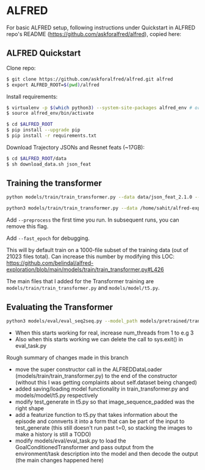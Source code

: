 # ALFRED

For basic ALFRED setup, following instructions under Quickstart in ALFRED repo's README (https://github.com/askforalfred/alfred), copied here:

## ALFRED Quickstart

Clone repo:
```bash
$ git clone https://github.com/askforalfred/alfred.git alfred
$ export ALFRED_ROOT=$(pwd)/alfred
```

Install requirements:
```bash
$ virtualenv -p $(which python3) --system-site-packages alfred_env # or whichever package manager you prefer
$ source alfred_env/bin/activate

$ cd $ALFRED_ROOT
$ pip install --upgrade pip
$ pip install -r requirements.txt
```

Download Trajectory JSONs and Resnet feats (~17GB):
```bash
$ cd $ALFRED_ROOT/data
$ sh download_data.sh json_feat
```


## Training the transformer
```bash
python models/train/train_transformer.py --data data/json_feat_2.1.0 --model seq2seq_im_mask --dout exp/model:{model},name:pm_and_subgoals_01 --splits data/splits/oct21.json --gpu --batch 4 --pm_aux_loss_wt 0.1 --subgoal_aux_loss_wt 0.1 --save_path temp/transformer.pth --fast_epoch --save_path models/pretrained/transformer.pth

python3 models/train/train_transformer.py --data /home/sahit/alfred-exploration/data/json_feat_2.1.0 --model seq2seq_im_mask --dout exp/model:{model},name:pm_and_subgoals_01 --splits /home/sahit/alfred-exploration/data/splits/oct21.json --gpu --batch 4 --pm_aux_loss_wt 0.1 --subgoal_aux_loss_wt 0.1 --save_path temp/transformer.pth --fast_epoch --save_path /home/sahit/alfred-exploration/models/pretrained/transformer.pth
```
Add `--preprocess` the first time you run. In subsequent runs, you can remove this flag.

Add `--fast_epoch` for debugging.

This will by default train on a 1000-file subset of the training data (out of 21023 files total). Can increase this number by modifying this LOC: https://github.com/belindal/alfred-exploration/blob/main/models/train/train_transformer.py#L426

The main files that I added for the Transformer training are `models/train/train_transformer.py` and `models/model/t5.py`.

## Evaluating the Transformer
```bash
python3 models/eval/eval_seq2seq.py --model_path models/pretrained/transformer.pth --eval_split valid_seen --data data/json_feat_2.1.0 --model models.model.t5 --gpu --num_threads 1
```

- When this starts working for real, increase num_threads from 1 to e.g 3
- Also when this starts working we can delete the call to sys.exit() in eval_task.py

Rough summary of changes made in this branch
- move the super constructor call in the ALFREDDataLoader (models/train/train_transformer.py) to the end of the constructor (without this I was getting complaints about self.dataset being changed)
- added saving/loading model functionality in train_transformer.py and models/model/t5.py respectively
- modify test_generate in t5.py so that image_sequence_padded was the right shape 
- add a featurize function to t5.py that takes information about the episode and connverts it into a form that can be part of the input to test_generate (this still doesn't run past t=0, so stacking the images to make a history is still a TODO)
- modify models/eval/eval_task.py to load the GoalConditionedTransformer and pass output from the environment/task description into the model and then decode the output (the main changes happened here)
